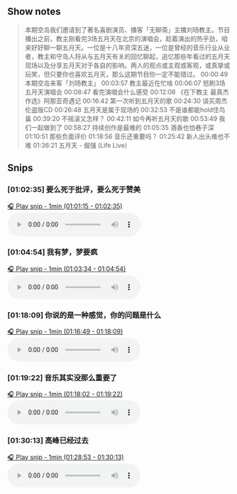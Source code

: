 
## Show notes
> 本期空岛我们邀请到了著名喜剧演员、播客「无聊斋」主播刘旸教主。节目播出之前，教主刚看完3场五月天在北京的演唱会，趁着演出的热乎劲，咱来好好聊一聊五月天。一位是十八年资深五迷，一位是曾经的音乐行业从业者，教主和守岛人将从与五月天有关的回忆聊起，追忆那些年看过的五月天现场以及分享五月天对于各自的影响。两人的观点或主观或客观，或真挚或玩笑，但只要你也喜欢五月天，那么这期节目你一定不能错过。  00:00:49  本期空岛来客「刘旸教主」 00:03:57  教主最近在忙啥 00:06:07  怒刷3场五月天演唱会 00:08:47  看完演唱会什么感受 00:12:06  《在下教主 最真杰作选》阿那亚奇遇记 00:16:42  第一次听到五月天的歌 00:24:30  误买周杰伦盗版CD 00:26:48  五月天是属于现场的 00:32:53  不是谁都能hold住鸟巢 00:39:20  不摇滚又怎样？ 00:42:11  如今再听五月天的歌 00:53:49  我们一起做到了 00:58:27  持续创作是最难的 01:05:35  酒香也怕巷子深 01:10:51  那些负面评价 01:18:56  音乐还重要吗？ 01:25:42  新人出头难也不难 01:36:21  五月天 - 倔强 (Life Live)

## Snips
### [01:02:35] 要么死于批评，要么死于赞美
[🎧 Play snip - 1min️ (01:01:15 - 01:02:35)](https://share.snipd.com/snip/1382ec58-4f9f-47e5-a798-ff720d55455b)
<audio controls> <source src="https://cdn.lizhi.fm/audio/2023/06/19/3014892056559677958_hd.mp3#t=01:01:15,01:02:35"> </audio>
### [01:04:54] 我有梦，梦要疯
[🎧 Play snip - 1min️ (01:03:34 - 01:04:54)](https://share.snipd.com/snip/f4870543-22e8-4367-9acd-dd6f6ea59c05)
<audio controls> <source src="https://cdn.lizhi.fm/audio/2023/06/19/3014892056559677958_hd.mp3#t=01:03:34,01:04:54"> </audio>
### [01:18:09] 你说的是一种感觉，你的问题是什么
[🎧 Play snip - 1min️ (01:16:49 - 01:18:09)](https://share.snipd.com/snip/795f8a6e-2644-4b75-8291-da4f7a2dc0f4)
<audio controls> <source src="https://cdn.lizhi.fm/audio/2023/06/19/3014892056559677958_hd.mp3#t=01:16:49,01:18:09"> </audio>
### [01:19:22] 音乐其实没那么重要了
[🎧 Play snip - 1min️ (01:18:02 - 01:19:22)](https://share.snipd.com/snip/e94b927c-acea-4984-a4dc-58ea1519753f)
<audio controls> <source src="https://cdn.lizhi.fm/audio/2023/06/19/3014892056559677958_hd.mp3#t=01:18:02,01:19:22"> </audio>
### [01:30:13] 高峰已经过去
[🎧 Play snip - 1min️ (01:28:53 - 01:30:13)](https://share.snipd.com/snip/ed51869e-4dd1-46f3-8ed5-a72d47ba1620)
<audio controls> <source src="https://cdn.lizhi.fm/audio/2023/06/19/3014892056559677958_hd.mp3#t=01:28:53,01:30:13"> </audio>
